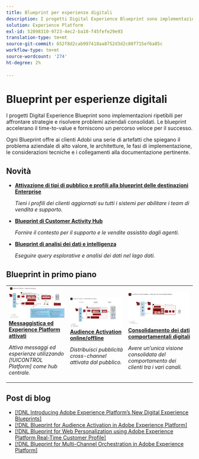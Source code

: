 ```yaml
---
title: Blueprint per esperienze digitali
description: I progetti Digital Experience Blueprint sono implementazioni ripetibili per affrontare strategie e risolvere problemi aziendali consolidati. Accelerano il time-to-value e forniscono un percorso veloce per il successo.
solution: Experience Platform
exl-id: 52898310-9723-4ec2-ba10-f45fefe29e93
translation-type: tm+mt
source-git-commit: 652f8d2cab997418aa8752d3d2c80f715ef6a85c
workflow-type: tm+mt
source-wordcount: '274'
ht-degree: 2%

---
```


# Blueprint per esperienze digitali

I progetti Digital Experience Blueprint sono implementazioni ripetibili per affrontare strategie e risolvere problemi aziendali consolidati. Le blueprint accelerano il time-to-value e forniscono un percorso veloce per il successo.

Ogni Blueprint offre ai clienti Adobi una serie di artefatti che spiegano il problema aziendale di alto valore, le architetture, le fasi di implementazione, le considerazioni tecniche e i collegamenti alla documentazione pertinente.

## Novità

* **[Attivazione di tipi di pubblico e profili alla blueprint delle destinazioni Enterprise](/help/blueprints/audience-activation/enterprise-destinations.md)**

   *Tieni i profili dei clienti aggiornati su tutti i sistemi per abilitare i team di vendita e supporto. &#x200B;*
* **[Blueprint di Customer Activity Hub](/help/blueprints/audience-activation/customer-activity.md)**

   *Fornire il contesto per il supporto e le vendite assistito dagli agenti.*
* **[Blueprint di analisi dei dati e intelligenza](/help/blueprints/data-insights/analysis.md)**

   *Eseguire query esplorative e analisi dei dati nel lago dati.*

## Blueprint in primo piano

<table style="table-layout:fixed">
<tr>
  <td>
    <a href="https://experienceleague.adobe.com/docs/blueprints-learn/architecture/multi-channel-message-orchestration/triggered-messaging.html"><img alt="immagine miniatura per la messaggistica attivata e la blueprint Experience Platform" src="multi-channel-message-orchestration/assets/triggered.svg" /></a>
    <div><a href="https://experienceleague.adobe.com/docs/blueprints-learn/architecture/multi-channel-message-orchestration/triggered-messaging.html"><strong>Messaggistica ed Experience Platform attivati</strong></a></div>
    <p><em>Attiva messaggi ed esperienze utilizzando [!UICONTROL Platform] come hub centrale.</em></p>
  </td>
  <td>
    <a href="https://experienceleague.adobe.com/docs/blueprints-learn/architecture/audience-activation/online-offline.html"><img alt="immagine miniatura per la blueprint di Audience Activation online/offline" src="audience-activation/assets/onoff.svg" /></a>
    <div><a href="https://experienceleague.adobe.com/docs/blueprints-learn/architecture/audience-activation/online-offline.html"><strong>Audience Activation online/offline</strong></a></div>
    <p><em>Distribuisci pubblicità cross-channel attivata dal pubblico.</em></p>
  </td>
  <td>
    <a href="https://experienceleague.adobe.com/docs/blueprints-learn/architecture/customer-journey-analytics/digital-behavioral-data-consolidation.html"><img alt="immagine miniatura per la blueprint del consolidamento dei dati comportamentali digitali" src="customer-journey-analytics/assets/CJA.svg" /></a>
    <div><a href="https://experienceleague.adobe.com/docs/blueprints-learn/architecture/customer-journey-analytics/digital-behavioral-data-consolidation.html"><strong>Consolidamento dei dati comportamentali digitali</strong></a></div>
    <p><em>Avere un’unica visione consolidata del comportamento dei clienti tra i vari canali.</em></p>
  </td>
</tr>
</table>

## Post di blog

* [[!DNL Introducing Adobe Experience Platform’s New Digital Experience Blueprints]](https://medium.com/adobetech/introducing-adobe-experience-platforms-new-digital-experience-blueprints-93a6b5f5da7c)
* [[!DNL Blueprint for Audience Activation in Adobe Experience Platform]](https://medium.com/adobetech/a-blueprint-for-audience-activation-in-adobe-experience-platform-b2b30fae90fd)
* [[!DNL Blueprint for Web Personalization using Adobe Experience Platform Real-Time Customer Profile]](https://medium.com/adobetech/blueprint-for-web-personalization-using-adobe-experience-platform-real-time-customer-profile-fef2ce7a4b2f)
* [[!DNL Blueprint for Multi-Channel Orchestration in Adobe Experience Platform]](https://medium.com/adobetech/blueprint-for-multi-channel-orchestration-in-adobe-experience-platform-c68317e94184)

